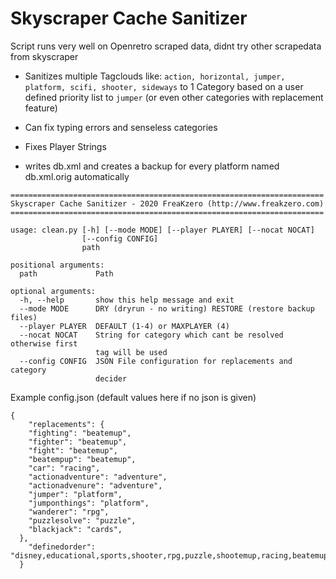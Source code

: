 # Skyscraper Cache Sanitizer

Script runs very well on Openretro scraped data, didnt try other scrapedata from skyscraper

- Sanitizes multiple Tagclouds like:
`action, horizontal, jumper, platform, scifi, shooter, sideways`
to 1 Category based on a user defined priority list to
`jumper` (or even other categories with replacement feature)

- Can fix typing errors and senseless categories

- Fixes Player Strings

- writes db.xml and creates a backup for every platform named db.xml.orig automatically
```
======================================================================
Skyscraper Cache Sanitizer - 2020 FreaKzero (http://www.freakzero.com)
======================================================================

usage: clean.py [-h] [--mode MODE] [--player PLAYER] [--nocat NOCAT]
                [--config CONFIG]
                path

positional arguments:
  path             Path

optional arguments:
  -h, --help       show this help message and exit
  --mode MODE      DRY (dryrun - no writing) RESTORE (restore backup files)
  --player PLAYER  DEFAULT (1-4) or MAXPLAYER (4)
  --nocat NOCAT    String for category which cant be resolved otherwise first
                   tag will be used
  --config CONFIG  JSON File configuration for replacements and category
                   decider
```

Example config.json (default values here if no json is given)

```
{
    "replacements": {
    "fighting": "beatemup",
    "fighter": "beatemup",
    "fight": "beatemup",
    "beatempup": "beatemup",
    "car": "racing",
    "actionadventure": "adventure",
    "actionadvenure": "adventure",
    "jumper": "platform",
    "jumponthings": "platform",
    "wanderer": "rpg",
    "puzzlesolve": "puzzle",
    "blackjack": "cards",
  },
    "definedorder": "disney,educational,sports,shooter,rpg,puzzle,shootemup,racing,beatemup,cards,quiz,topdown,strategy,platform,adventure,reaction,arcade,simulation,action,maze,pinball,boardgame,movie,creativity"
  }
```
